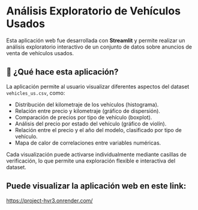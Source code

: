 # Análisis Exploratorio de Vehículos Usados

Esta aplicación web fue desarrollada con **Streamlit** y permite realizar un análisis exploratorio interactivo de un conjunto de datos sobre anuncios de venta de vehículos usados.

## 🚗 ¿Qué hace esta aplicación?

La aplicación permite al usuario visualizar diferentes aspectos del dataset `vehicles_us.csv`, como:

- Distribución del kilometraje de los vehículos (histograma).
- Relación entre precio y kilometraje (gráfico de dispersión).
- Comparación de precios por tipo de vehículo (boxplot).
- Análisis del precio por estado del vehículo (gráfico de violín).
- Relación entre el precio y el año del modelo, clasificado por tipo de vehículo.
- Mapa de calor de correlaciones entre variables numéricas.

Cada visualización puede activarse individualmente mediante casillas de verificación, lo que permite una exploración flexible e interactiva del dataset.

## Puede visualizar la aplicación web en este link: 
https://project-hvr3.onrender.com/ 
